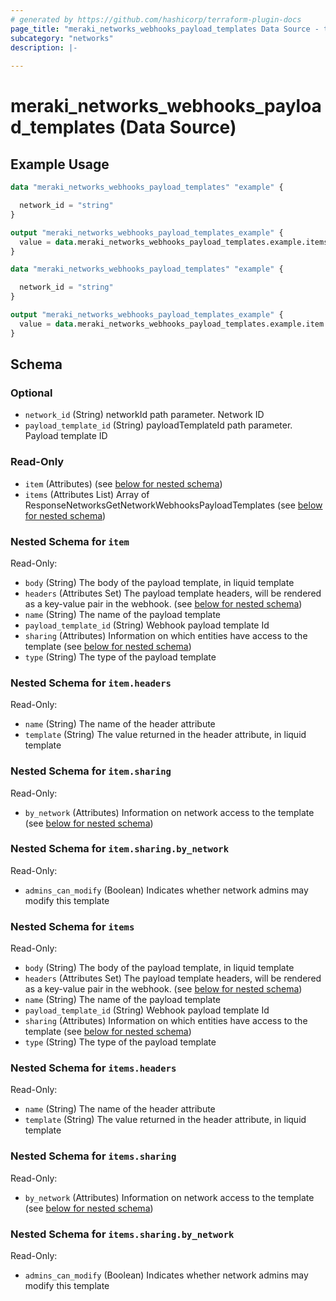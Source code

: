 ```yaml
---
# generated by https://github.com/hashicorp/terraform-plugin-docs
page_title: "meraki_networks_webhooks_payload_templates Data Source - terraform-provider-meraki"
subcategory: "networks"
description: |-
  
---
```


# meraki_networks_webhooks_payload_templates (Data Source)



## Example Usage

```terraform
data "meraki_networks_webhooks_payload_templates" "example" {

  network_id = "string"
}

output "meraki_networks_webhooks_payload_templates_example" {
  value = data.meraki_networks_webhooks_payload_templates.example.items
}

data "meraki_networks_webhooks_payload_templates" "example" {

  network_id = "string"
}

output "meraki_networks_webhooks_payload_templates_example" {
  value = data.meraki_networks_webhooks_payload_templates.example.item
}
```

<!-- schema generated by tfplugindocs -->
## Schema

### Optional

- `network_id` (String) networkId path parameter. Network ID
- `payload_template_id` (String) payloadTemplateId path parameter. Payload template ID

### Read-Only

- `item` (Attributes) (see [below for nested schema](#nestedatt--item))
- `items` (Attributes List) Array of ResponseNetworksGetNetworkWebhooksPayloadTemplates (see [below for nested schema](#nestedatt--items))

<a id="nestedatt--item"></a>
### Nested Schema for `item`

Read-Only:

- `body` (String) The body of the payload template, in liquid template
- `headers` (Attributes Set) The payload template headers, will be rendered as a key-value pair in the webhook. (see [below for nested schema](#nestedatt--item--headers))
- `name` (String) The name of the payload template
- `payload_template_id` (String) Webhook payload template Id
- `sharing` (Attributes) Information on which entities have access to the template (see [below for nested schema](#nestedatt--item--sharing))
- `type` (String) The type of the payload template

<a id="nestedatt--item--headers"></a>
### Nested Schema for `item.headers`

Read-Only:

- `name` (String) The name of the header attribute
- `template` (String) The value returned in the header attribute, in liquid template


<a id="nestedatt--item--sharing"></a>
### Nested Schema for `item.sharing`

Read-Only:

- `by_network` (Attributes) Information on network access to the template (see [below for nested schema](#nestedatt--item--sharing--by_network))

<a id="nestedatt--item--sharing--by_network"></a>
### Nested Schema for `item.sharing.by_network`

Read-Only:

- `admins_can_modify` (Boolean) Indicates whether network admins may modify this template




<a id="nestedatt--items"></a>
### Nested Schema for `items`

Read-Only:

- `body` (String) The body of the payload template, in liquid template
- `headers` (Attributes Set) The payload template headers, will be rendered as a key-value pair in the webhook. (see [below for nested schema](#nestedatt--items--headers))
- `name` (String) The name of the payload template
- `payload_template_id` (String) Webhook payload template Id
- `sharing` (Attributes) Information on which entities have access to the template (see [below for nested schema](#nestedatt--items--sharing))
- `type` (String) The type of the payload template

<a id="nestedatt--items--headers"></a>
### Nested Schema for `items.headers`

Read-Only:

- `name` (String) The name of the header attribute
- `template` (String) The value returned in the header attribute, in liquid template


<a id="nestedatt--items--sharing"></a>
### Nested Schema for `items.sharing`

Read-Only:

- `by_network` (Attributes) Information on network access to the template (see [below for nested schema](#nestedatt--items--sharing--by_network))

<a id="nestedatt--items--sharing--by_network"></a>
### Nested Schema for `items.sharing.by_network`

Read-Only:

- `admins_can_modify` (Boolean) Indicates whether network admins may modify this template
